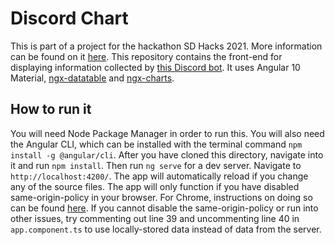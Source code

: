 # Discord Chart
This is part of a project for the hackathon SD Hacks 2021. More information can be found on it [here](https://devpost.com/software/327267). 
This repository contains the front-end for displaying information collected by [this Discord bot](https://github.com/Sumadhwa13/teamtimtams/tree/master/bot).
It uses Angular 10 Material, [ngx-datatable](https://github.com/swimlane/ngx-datatable) and [ngx-charts](https://github.com/swimlane/ngx-charts).

## How to run it
You will need Node Package Manager in order to run this. You will also need the Angular CLI, which can be installed with the terminal command `npm install -g @angular/cli`. 
After you have cloned this directory, navigate into it and run  `npm install`. Then run `ng serve` for a dev server. Navigate to `http://localhost:4200/`. The app will automatically reload if you change any of the source files.
The app will only function if you have disabled same-origin-policy in your browser. For Chrome, instructions on doing so can be found [here](https://stackoverflow.com/questions/3102819/disable-same-origin-policy-in-chrome).
If you cannot disable the same-origin-policy or run into other issues, try commenting out line 39 and uncommenting line 40 in `app.component.ts` to use locally-stored data instead of data from the server.

<!--## Code scaffolding

Run `ng generate component component-name` to generate a new component. You can also use `ng generate directive|pipe|service|class|guard|interface|enum|module`.

## Build

Run `ng build` to build the project. The build artifacts will be stored in the `dist/` directory. Use the `--prod` flag for a production build.

## Running unit tests

Run `ng test` to execute the unit tests via [Karma](https://karma-runner.github.io).

## Running end-to-end tests

Run `ng e2e` to execute the end-to-end tests via [Protractor](http://www.protractortest.org/).

## Further help

To get more help on the Angular CLI use `ng help` or go check out the [Angular CLI README](https://github.com/angular/angular-cli/blob/master/README.md).-->
